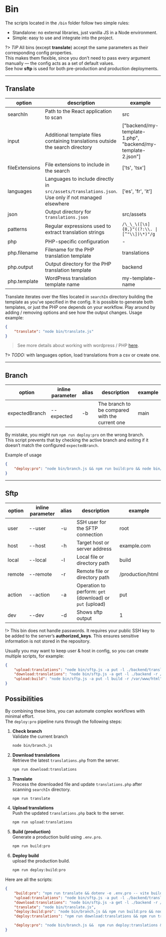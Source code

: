 # Bin

The scripts located in the `/bin` folder follow two simple rules:

- Standalone: no external libraries, just vanilla JS in a Node environment.
- Simple: easy to use and integrate into the project.

?> _TIP_ All bins (except **translate**) accept the same parameters as their corresponding config properties.  
This makes them flexible, since you don’t need to pass every argument manually — the config acts as a set of default values.  
See how **sftp** is used for both pre-production and production deployments.

---

## Translate

| option         | description                                                                                        | example                                                     |
| -------------- | -------------------------------------------------------------------------------------------------- | ----------------------------------------------------------- |
| searchIn       | Path to the React application to scan                                                              | src                                                         |
| input          | Additional template files containing translations outside the search directory                     | ["backend/my-template-1.php", "backend/my-template-2.json"] |
| fileExtensions | File extensions to include in the search                                                           | ['ts', 'tsx']                                               |
| languages      | Languages to include directly in `src/assets/translations.json`. Use only if not managed elsewhere | ['es', 'fr', 'it']                                          |
| json           | Output directory for `translations.json`                                                           | src/assets                                                  |
| patterns       | Regular expressions used to extract translation strings                                            | `/\_\_\([\s]{0,}"((?:\\. \| [^"\\])\*)"/g`                  |
| php            | PHP-specific configuration                                                                         | -                                                           |
| php.filename   | Filename for the PHP translation template                                                          | translations                                                |
| php.output     | Output directory for the PHP translation template                                                  | backend                                                     |
| php.template   | WordPress translation template name                                                                | my-template-name                                            |

Translate iterates over the files located in `searchIn` directory building the template as you've specified in the config.
It is possible to generate both templates, or just the PHP one depends on your workflow.
Play around by adding / removing options and see how the output changes. Usage example:

```json
{
	"translate": "node bin/translate.js"
}
```

> See more details about working with wordpress / PHP [here]().

?> _TODO:_ with languages option, load translations from a csv or create one.

---

## Branch

| option         | inline parameter | alias | description                                    | example |
| -------------- | ---------------- | ----- | ---------------------------------------------- | ------- |
| expectedBranch | --expected       | -b    | The branch to be compared with the current one | main    |

By mistake, you might run `npm run deploy:pro` on the wrong branch.  
This script prevents that by checking the active branch and exiting if it doesn’t match the configured `expectedBranch`.

Example of usage

```json
{
	"deploy:pro": "node bin/branch.js && npm run build:pro && node bin/sftp.js -a put -l build -r /pro/html"
}
```

---

## Sftp

| option | inline parameter | alias | description                                              | example          |
| ------ | ---------------- | ----- | -------------------------------------------------------- | ---------------- |
| user   | --user           | -u    | SSH user for the SFTP connection                         | root             |
| host   | --host           | -h    | Target host or server address                            | example.com      |
| local  | --local          | -l    | Local file or directory path                             | build            |
| remote | --remote         | -r    | Remote file or directory path                            | /production/html |
| action | --action         | -a    | Operation to perform: `get` (download) or `put` (upload) | put              |
| dev    | --dev            | -d    | Shows sftp output                                        | 1                |

!> This bin does not handle passwords. It requires your public SSH key to be added to the server’s **authorized_keys**. This ensures sensitive information is not stored in the repository.

Usually you may want to keep user & host in config, so you can create multiple scripts, for example:

```json
{
	"upload:translations": "node bin/sftp.js -a put -l ./backend/translations.php -r /var/www/wp-content/plugins/my-plugin/backend",
	"download:translations": "node bin/sftp.js -a get -l ./backend -r /var/www/wp-content/plugins/my-plugin/backend/translations.php",
	"upload:build": "node bin/sftp.js -a put -l build -r /var/www/html"
}
```

## Possibilities

By combining these bins, you can automate complex workflows with minimal effort.  
The `deploy:pro` pipeline runs through the following steps:

1. **Check branch**  
   Validate the current branch
    ```bash
    node bin/branch.js
    ```
2. **Download translations**  
   Retrieve the latest `translations.php` from the server.
    ```bash
    npm run download:translations
    ```
3. **Translate**  
   Process the downloaded file and update `translations.php` after scanning `searchIn` directory.
    ```bash
    npm run translate
    ```
4. **Upload translations**  
   Push the updated `translations.php` back to the server.

    ```bash
    npm run upload:translations
    ```

5. **Build (production)**  
   Generate a production build using `.env.pro`.

    ```bash
    npm run build:pro
    ```

6. **Deploy build**  
   upload the production build.

    ```bash
    npm run deploy:build:pro
    ```

Here are all the scripts:

```json
{
	"build:pro": "npm run translate && dotenv -e .env.pro -- vite build",
	"upload:translations": "node bin/sftp.js -a put -l ./backend/translations.php -r /var/www/wp-content/plugins/my-plugin/backend",
	"download:translations": "node bin/sftp.js -a get -l ./backend -r /var/www/wp-content/plugins/my-plugin/backend/translations.php",
	"translate": "node bin/translate.js",
	"deploy:build:pro": "node bin/branch.js && npm run build:pro && node bin/sftp.js -a put -l build -r /pro/html",
	"deploy:translations": "npm run download:translations && npm run translate && npm run upload:translations",

	"deploy:pro": "node bin/branch.js &&  npm run deploy:translations && npm run deploy:build:pro"
}
```
